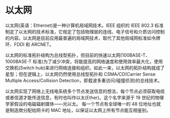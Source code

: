 # 以太网

以太网(英语：Ethernet)是一种计算机局域网技术。IEEE 组织的 IEEE 802.3 标准制定了以太网的技术标准，它规定了包括物理层的连线、电子信号和介质访问控制的内容。以太网是目前应用最普遍的局域网技术，取代了其他局域网标准如令牌环、FDDI 和 ARCNET。

以太网的标准拓扑结构为总线型拓扑，但目前的快速以太网(100BASE-T、1000BASE-T 标准)为了减少冲突，将能提高的网络速度和使用效率最大化，使用交换机(Switch hub)来进行网络连接和组织。如此一来，以太网的拓扑结构就成了星型；但在逻辑上，以太网仍然使用总线型拓扑和 CSMA/CD(Carrier Sense Multiple Access/Collision Detection，即载波多重访问/碰撞侦测)的总线技术。

以太网实现了网络上无线电系统多个节点发送信息的想法，每个节点必须获取电缆或者信道才能传送信息，有时也叫作以太(Ether)。这个名字来源于 19 世纪的物理学家假设的电磁辐射媒体——光以太。 每一个节点有全球唯一的 48 位地址也就是制造商分配给网卡的 MAC 地址，以保证以太网上所有节点能互相鉴别。
